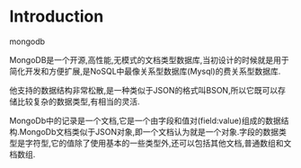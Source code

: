 # Introduction

mongodb

MongoDB是一个开源,高性能,无模式的文档类型数据库,当初设计的时候就是用于简化开发和方便扩展,是NoSQL中最像关系型数据库(Mysql)的费关系型数据库.

他支持的数据结构非常松散,是一种类似于JSON的格式叫BSON,所以它既可以存储比较复杂的数据类型,有相当的灵活.

MongoDb中的记录是一个文档,它是一个由字段和值对(field:value)组成的数据结构.MongoDb文档类似于JSON对象,即一个文档认为就是一个对象.字段的数据类型是字符型,它的值除了使用基本的一些类型外,还可以包括其他文档,普通数组和文档数组.

